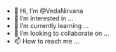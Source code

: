 - 👋 Hi, I’m @VedaNirvana
- 👀 I’m interested in ...
- 🌱 I’m currently learning ...
- 💞️ I’m looking to collaborate on ...
- 📫 How to reach me ...

<!---
VedaNirvana/VedaNirvana is a ✨ special ✨ repository because its `README.md` (this file) appears on your GitHub profile.
You can click the Preview link to take a look at your changes.
--->
